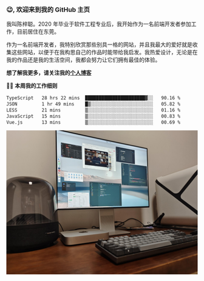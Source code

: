 ### 😉, 欢迎来到我的 GitHub 主页

我叫陈梓聪。2020 年毕业于软件工程专业后，我开始作为一名前端开发者参加工作，目前居住在东莞。

作为一名前端开发者，我特别欣赏那些别具一格的网站，并且我最大的爱好就是收集这些网站，以便于在我构思自己的作品时能带给我启发。我热爱设计，无论是在我的作品还是我的生活空间，我都会努力让它们拥有最佳的体验。

**想了解我更多，请关注我的[个人博客](https://leoku.top)**

🧑‍💻 **本周我的工作细则**
<!--START_SECTION:waka-->
```text
TypeScript   28 hrs 22 mins  ██████████████████████▓░░   90.16 % 
JSON         1 hr 49 mins    █▒░░░░░░░░░░░░░░░░░░░░░░░   05.82 % 
LESS         21 mins         ▒░░░░░░░░░░░░░░░░░░░░░░░░   01.16 % 
JavaScript   15 mins         ▒░░░░░░░░░░░░░░░░░░░░░░░░   00.83 % 
Vue.js       13 mins         ▒░░░░░░░░░░░░░░░░░░░░░░░░   00.69 % 
```
<!--END_SECTION:waka-->

![desktop](./mine.jpg)
